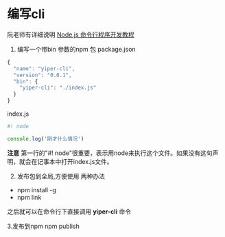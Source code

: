 # 编写cli

阮老师有详细说明 [Node.js 命令行程序开发教程](http://www.ruanyifeng.com/blog/2015/05/command-line-with-node.html)

1. 编写一个带bin 参数的npm 包
package.json 
```javascript
{
  "name": "yiper-cli",
  "version": "0.0.1",
  "bin": {
    "yiper-cli": "./index.js"
  }
}
```
index.js 
```javascript
#! node  

console.log('刚才什么情况')
```
**注意** 第一行的"#! node"很重要，表示用node来执行这个文件。如果没有这句声明，就会在记事本中打开index.js文件。

2. 发布包到全局,方便使用
两种办法 
- npm install -g 
- npm link 

之后就可以在命令行下直接调用 **yiper-cli** 命令

3.发布到npm
npm publish
